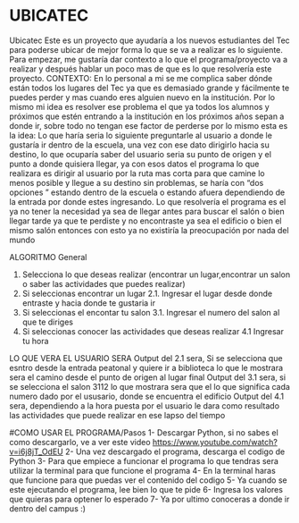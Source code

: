 # UBICATEC
Ubicatec
Este es un proyecto que ayudaría a los nuevos estudiantes del Tec para poderse ubicar de mejor forma lo que se va a realizar es lo siguiente. 
Para empezar, me gustaría dar contexto a lo que el programa/proyecto va a realizar y después hablar un poco mas de que es lo que resolvería este proyecto. 
CONTEXTO:
En lo personal a mi se me complica saber dónde están todos los lugares del Tec ya que es demasiado grande y fácilmente te puedes perder y mas cuando eres alguien nuevo en la institución. Por lo mismo mi idea es resolver ese problema el que ya todos los alumnos y próximos que estén entrando a la institución en los próximos años sepan a donde ir, sobre todo no tengan ese factor de perderse por lo mismo esta es la idea:
Lo que haría seria lo siguiente preguntarle al usuario a donde le gustaría ir dentro de la escuela, una vez con ese dato dirigirlo hacia su destino, lo que ocuparía saber del usuario seria su punto de origen y el punto a donde quisiera llegar, ya con esos datos el programa lo que realizara es dirigir al usuario por la ruta mas corta para que camine lo menos posible y llegue a su destino sin problemas, se haría con “dos opciones ” estando dentro de la escuela o estando afuera dependiendo de la entrada por donde estes ingresando. 
Lo que resolvería el programa es el ya no tener la necesidad ya sea de llegar antes para buscar el salón o bien llegar tarde ya que te perdiste y no encontraste ya sea el edificio o bien el mismo salón entonces con esto ya no existiría la preocupación por nada del mundo 

ALGORITMO General 
1. Selecciona lo que deseas realizar (encontrar un lugar,encontrar un salon o saber las actividades que puedes realizar)
2. Si seleccionas encontrar un lugar
2.1. Ingresar el lugar desde donde entraste y hacia donde te gustaria ir 
3. Si seleccionas el encontar tu salon
3.1. Ingresar el numero del salon al que te diriges
4. Si seleccionas conocer las actividades que deseas realizar
4.1 Ingresar tu hora

LO QUE VERA EL USUARIO SERA
Output del 2.1 sera, Si se selecciona que esntro desde la entrada peatonal y quiere ir a biblioteca lo que le mostrara sera el camino desde el punto de origen al lugar final 
Output del 3.1 sera, si se selecciona el salon 3112 lo que mostrara sera que el lo que significa cada numero dado por el ususario, donde se encuentra el edificio 
Output del 4.1 sera, dependiendo a la hora puesta por el usuario le dara como resultado las actividades que puede realizar en ese lapso del tiempo 


#COMO USAR EL PROGRAMA/Pasos
1- Descargar Python, si no sabes el como descargarlo, ve a ver este video https://www.youtube.com/watch?v=i6j8jT_OdEU 
2- Una vez descargado el programa, descarga el codigo de Python 
3- Para que empiece a funcionar el programa lo que tendras sera utilizar la terminal para que funcione el programa 
4- En la terminal haras que funcione para que puedas ver el contenido del codigo 
5- Ya cuando se este ejecutando el programa, lee bien lo que te pide 
6- Ingresa los valores que quieras para optener lo esperado 
7- Ya por ultimo conoceras a donde ir dentro del campus :)

